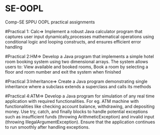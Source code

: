 # SE-OOPL
Comp-SE SPPU OOPL practical assignments


#Practical 1: Calc=>
Implement a robust Java calculator program that captures user input dynamically,processes mathematical operations using conditional logic and looping constructs, and
ensures efficient error handling

#Practical 2:HM=>
Develop a Java program that implements a simple hotel room booking system using two dimensional arrays. The system allows users to: View available and booked rooms,
Book a room by selecting a floor and room number and exit the system when finished

#Practical 3:Inheritance=>
Create a Java program demonstrating single inheritance where a subclass extends a
superclass and calls its methods

#Practical 4:ATM=>
Develop a Java program for simulation of any real time application with required functionalities. For eg. ATM machine with functionalities like checking account balance,
withdrawing, and depositing money. Use try, catch, and finally blocks to handle potential exceptions such as insufficient funds (throwing ArithmeticException) and invalid input
(throwing IllegalArgumentException). Ensure that the application continues to run smoothly after handling exceptions.
